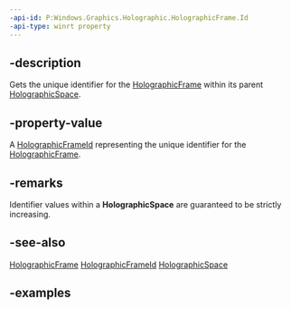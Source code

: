 ```yaml
---
-api-id: P:Windows.Graphics.Holographic.HolographicFrame.Id
-api-type: winrt property
---
```


## -description

Gets the unique identifier for the [HolographicFrame](holographicframe.md) within its parent [HolographicSpace](holographicspace.md).

## -property-value

A [HolographicFrameId](holographicframeid.md) representing the unique identifier for the [HolographicFrame](holographicframe.md).

## -remarks

Identifier values within a **HolographicSpace** are guaranteed to be strictly increasing.


## -see-also

[HolographicFrame](holographicframe.md)
[HolographicFrameId](holographicframeid.md)
[HolographicSpace](holographicspace.md)

## -examples

